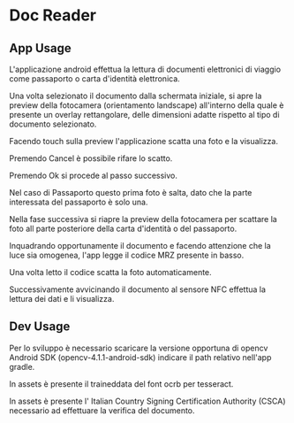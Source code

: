 # Doc Reader

## App Usage
L'applicazione android effettua la lettura di documenti elettronici di viaggio come passaporto o carta d'identità elettronica.

Una volta selezionato il documento dalla schermata iniziale, si apre la preview della fotocamera (orientamento landscape) all'interno della quale è presente un overlay rettangolare, delle dimensioni adatte rispetto al tipo di documento selezionato.

Facendo touch sulla preview l'applicazione scatta una foto e la visualizza. 

Premendo Cancel è possibile rifare lo scatto.

Premendo Ok si procede al passo successivo. 

Nel caso di Passaporto questo prima foto è salta, dato che la parte interessata del passaporto è solo una.

Nella fase successiva si riapre la preview della fotocamera per scattare la foto all parte posteriore della carta d'identità o del passaporto.

Inquadrando opportunamente il documento e facendo attenzione che la luce sia omogenea, l'app legge il codice MRZ presente in basso.

Una volta letto il codice scatta la foto automaticamente.

Successivamente avvicinando il documento al sensore NFC effettua la lettura dei dati e li visualizza.

## Dev Usage

Per lo sviluppo è necessario scaricare la versione opportuna di opencv Android SDK (opencv-4.1.1-android-sdk) 
indicare il path relativo nell'app gradle.

In assets è presente il traineddata del font ocrb per tesseract.

In assets è presente l' Italian Country Signing Certification Authority (CSCA) necessario ad effettuare la verifica del documento.

